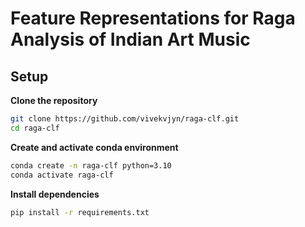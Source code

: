 # Feature Representations for Raga Analysis of Indian Art Music

## Setup

**Clone the repository**

```bash
git clone https://github.com/vivekvjyn/raga-clf.git
cd raga-clf
```

**Create and activate conda environment**

```bash
conda create -n raga-clf python=3.10
conda activate raga-clf
```

**Install dependencies**

```bash
pip install -r requirements.txt
```
